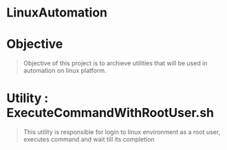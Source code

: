 # LinuxAutomation

# Objective
> Objective of this project is to archieve utilities that will be used in automation on linux platform.

# Utility : ExecuteCommandWithRootUser.sh
> This utility is responsible for login to linux environment as a root user, executes command and wait till its completion 
